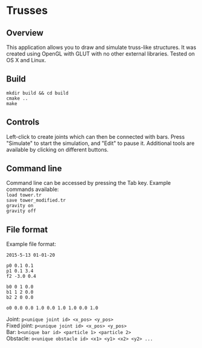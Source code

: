 # Trusses

## Overview  
This application allows you to draw and simulate truss-like structures. It was created using OpenGL with GLUT with no other external libraries. Tested on OS X and Linux.

## Build   
```
mkdir build && cd build
cmake ..
make
```

## Controls  
Left-click to create joints which can then be connected with bars. Press "Simulate" to start the simulation, and "Edit" to pause it.
Additional tools are available by clicking on different buttons.

## Command line  
Command line can be accessed by pressing the Tab key. Example commands available:  
```load tower.tr```  
```save tower_modified.tr```  
```gravity on```  
```gravity off```  

## File format  
Example file format:
```
2015-5-13 01-01-20

p0 0.1 0.1
p1 0.1 3.4
f2 -3.0 0.4

b0 0 1 0.0
b1 1 2 0.0
b2 2 0 0.0

o0 0.0 0.0 1.0 0.0 1.0 1.0 0.0 1.0
```
Joint: ```p<unique joint id> <x_pos> <y_pos>```  
Fixed joint: ```p<unique joint id> <x_pos> <y_pos>```  
Bar: ```b<unique bar id> <particle 1> <particle 2>```  
Obstacle: ```o<unique obstacle id> <x1> <y1> <x2> <y2> ...```    
